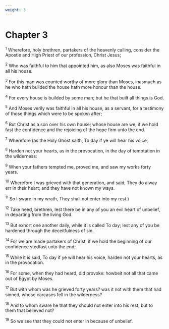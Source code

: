 ```yaml
---
weight: 3
---
```


# Chapter 3

<sup>1</sup> Wherefore, holy brethren, partakers of the heavenly calling, consider the Apostle and High Priest of our profession, Christ Jesus; 

<sup>2</sup> Who was faithful to him that appointed him, as also Moses was faithful in all his house. 

<sup>3</sup> For this man was counted worthy of more glory than Moses, inasmuch as he who hath builded the house hath more honour than the house. 

<sup>4</sup> For every house is builded by some man; but he that built all things is God. 

<sup>5</sup> And Moses verily was faithful in all his house, as a servant, for a testimony of those things which were to be spoken after; 

<sup>6</sup> But Christ as a son over his own house; whose house are we, if we hold fast the confidence and the rejoicing of the hope firm unto the end. 

<sup>7</sup> Wherefore (as the Holy Ghost saith, To day if ye will hear his voice, 

<sup>8</sup> Harden not your hearts, as in the provocation, in the day of temptation in the wilderness: 

<sup>9</sup> When your fathers tempted me, proved me, and saw my works forty years. 

<sup>10</sup> Wherefore I was grieved with that generation, and said, They do alway err in their heart; and they have not known my ways. 

<sup>11</sup> So I sware in my wrath, They shall not enter into my rest.) 

<sup>12</sup> Take heed, brethren, lest there be in any of you an evil heart of unbelief, in departing from the living God. 

<sup>13</sup> But exhort one another daily, while it is called To day; lest any of you be hardened through the deceitfulness of sin. 

<sup>14</sup> For we are made partakers of Christ, if we hold the beginning of our confidence stedfast unto the end; 

<sup>15</sup> While it is said, To day if ye will hear his voice, harden not your hearts, as in the provocation. 

<sup>16</sup> For some, when they had heard, did provoke: howbeit not all that came out of Egypt by Moses. 

<sup>17</sup> But with whom was he grieved forty years? was it not with them that had sinned, whose carcases fell in the wilderness? 

<sup>18</sup> And to whom sware he that they should not enter into his rest, but to them that believed not? 

<sup>19</sup> So we see that they could not enter in because of unbelief. 


